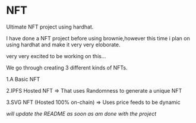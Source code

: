 # NFT
Ultimate NFT project using hardhat.

I have done a NFT project before using brownie,however this time i plan on using hardhat and make it very very eloborate.

very very excited to be working on this...


We go through creating 3 different kinds of NFTs.

1.A Basic NFT

2.IPFS Hosted NFT
=> That uses Randomness to generate a unique NFT

3.SVG NFT (Hosted 100% on-chain)
=> Uses price feeds to be dynamic


*will update the README as soon as am done with the project*
